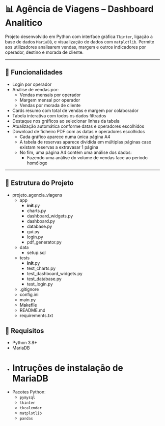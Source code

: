 # 📊 Agência de Viagens – Dashboard Analítico

Projeto desenvolvido em Python com interface gráfica `Tkinter`, ligação a base de dados `MariaDB`, e visualização de dados com `matplotlib`.
 Permite aos utilizadores analisarem vendas, margem e outros indicadores por operador, destino e morada de cliente.

---

## 🔧 Funcionalidades

* Login por operador
* Análise de vendas por:
  * Vendas mensais por operador
  * Margem mensal por operador
  * Vendas por morada de cliente
* Cards resumo com total de vendas e margem por colaborador
* Tabela interativa com todos os dados filtrados
* Destaque nos gráficos ao selecionar linhas da tabela
* Atualização automática conforme datas e operadores escolhidos
* Download de ficheiro PDF com as datas e operadores escolhidos
  * Cada gráfico aparece numa única página A4
  * A tabela de reservas aparece dividida em múltiplas páginas caso existam reservas a extravasar 1 página
  * No fim, uma página A4 contém uma análise dos dados:
    * Fazendo uma análise do volume de vendas face ao período homólogo

---

## 📁 Estrutura do Projeto

* projeto_agencia_viagens
  * app
    * __init__.py
    * charts.py
    * dashboard_widgets.py
    * dashboard.py
    * database.py
    * gui.py
    * login.py
    * pdf_generator.py
  * data
    * setup.sql
  * tests
    * __init__.py
    * test_charts.py
    * test_dashboard_widgets.py
    * test_database.py
    * test_login.py
  * .gitignore
  * config.ini
  * main.py
  * Makefile
  * README.md
  * requirements.txt


## 💾 Requisitos
* Python 3.8+
* MariaDB
 - # Intruções de instalação de MariaDB
* Pacotes Python:
  * `pymysql`
  * `tkinter`
  * `tkcalendar`
  * `matplotlib`
  * `pandas`

